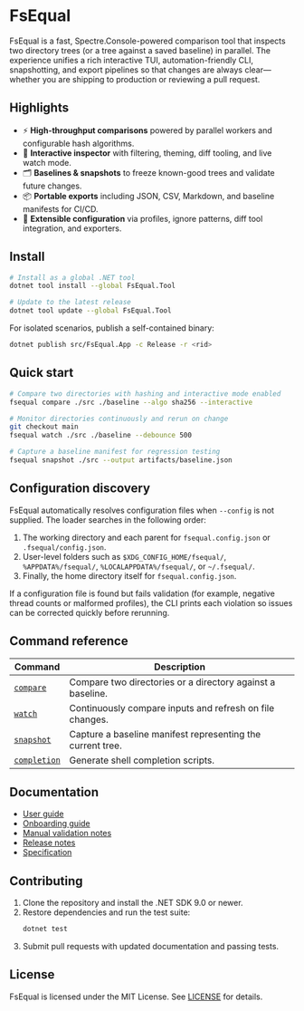 # FsEqual

FsEqual is a fast, Spectre.Console-powered comparison tool that inspects two directory trees (or a tree against a saved baseline) in parallel. The experience unifies a rich interactive TUI, automation-friendly CLI, snapshotting, and export pipelines so that changes are always clear—whether you are shipping to production or reviewing a pull request.

## Highlights

- ⚡️ **High-throughput comparisons** powered by parallel workers and configurable hash algorithms.
- 🧭 **Interactive inspector** with filtering, theming, diff tooling, and live watch mode.
- 🗂️ **Baselines & snapshots** to freeze known-good trees and validate future changes.
- 📦 **Portable exports** including JSON, CSV, Markdown, and baseline manifests for CI/CD.
- 🔌 **Extensible configuration** via profiles, ignore patterns, diff tool integration, and exporters.

## Install

```bash
# Install as a global .NET tool
dotnet tool install --global FsEqual.Tool

# Update to the latest release
dotnet tool update --global FsEqual.Tool
```

For isolated scenarios, publish a self-contained binary:

```bash
dotnet publish src/FsEqual.App -c Release -r <rid>
```

## Quick start

```bash
# Compare two directories with hashing and interactive mode enabled
fsequal compare ./src ./baseline --algo sha256 --interactive

# Monitor directories continuously and rerun on change
git checkout main
fsequal watch ./src ./baseline --debounce 500

# Capture a baseline manifest for regression testing
fsequal snapshot ./src --output artifacts/baseline.json
```

## Configuration discovery

FsEqual automatically resolves configuration files when `--config` is not supplied. The loader searches in the following order:

1. The working directory and each parent for `fsequal.config.json` or `.fsequal/config.json`.
2. User-level folders such as `$XDG_CONFIG_HOME/fsequal/`, `%APPDATA%/fsequal/`, `%LOCALAPPDATA%/fsequal/`, or `~/.fsequal/`.
3. Finally, the home directory itself for `fsequal.config.json`.

If a configuration file is found but fails validation (for example, negative thread counts or malformed profiles), the CLI prints each violation so issues can be corrected quickly before rerunning.

## Command reference

| Command | Description |
| --- | --- |
| [`compare`](docs/command-compare.md) | Compare two directories or a directory against a baseline. |
| [`watch`](docs/command-watch.md) | Continuously compare inputs and refresh on file changes. |
| [`snapshot`](docs/command-snapshot.md) | Capture a baseline manifest representing the current tree. |
| [`completion`](docs/command-completion.md) | Generate shell completion scripts. |

## Documentation

- [User guide](docs/user-guide.md)
- [Onboarding guide](docs/onboarding-guide.md)
- [Manual validation notes](docs/manual-validation.md)
- [Release notes](docs/release-notes.md)
- [Specification](docs/spec.md)

## Contributing

1. Clone the repository and install the .NET SDK 9.0 or newer.
2. Restore dependencies and run the test suite:
   ```bash
   dotnet test
   ```
3. Submit pull requests with updated documentation and passing tests.

## License

FsEqual is licensed under the MIT License. See [LICENSE](LICENSE) for details.
